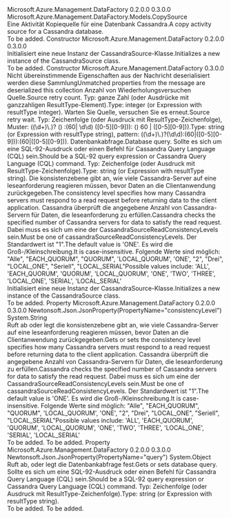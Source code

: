<Type Name="CassandraSource" FullName="Microsoft.Azure.Management.DataFactory.Models.CassandraSource">
  <TypeSignature Language="C#" Value="public class CassandraSource : Microsoft.Azure.Management.DataFactory.Models.CopySource" />
  <TypeSignature Language="ILAsm" Value=".class public auto ansi beforefieldinit CassandraSource extends Microsoft.Azure.Management.DataFactory.Models.CopySource" />
  <TypeSignature Language="DocId" Value="T:Microsoft.Azure.Management.DataFactory.Models.CassandraSource" />
  <TypeSignature Language="VB.NET" Value="Public Class CassandraSource&#xA;Inherits CopySource" />
  <TypeSignature Language="F#" Value="type CassandraSource = class&#xA;    inherit CopySource" />
  <AssemblyInfo>
    <AssemblyName>Microsoft.Azure.Management.DataFactory</AssemblyName>
    <AssemblyVersion>0.2.0.0</AssemblyVersion>
    <AssemblyVersion>0.3.0.0</AssemblyVersion>
  </AssemblyInfo>
  <Base>
    <BaseTypeName>Microsoft.Azure.Management.DataFactory.Models.CopySource</BaseTypeName>
  </Base>
  <Interfaces />
  <Docs>
    <summary>
            <span data-ttu-id="ac510-101">Eine Aktivität Kopiequelle für eine Datenbank Cassandra.</span><span class="sxs-lookup"><span data-stu-id="ac510-101">A copy activity source for a Cassandra database.</span></span>
            </summary>
    <remarks>To be added.</remarks>
  </Docs>
  <Members>
    <Member MemberName=".ctor">
      <MemberSignature Language="C#" Value="public CassandraSource ();" />
      <MemberSignature Language="ILAsm" Value=".method public hidebysig specialname rtspecialname instance void .ctor() cil managed" />
      <MemberSignature Language="DocId" Value="M:Microsoft.Azure.Management.DataFactory.Models.CassandraSource.#ctor" />
      <MemberSignature Language="VB.NET" Value="Public Sub New ()" />
      <MemberType>Constructor</MemberType>
      <AssemblyInfo>
        <AssemblyName>Microsoft.Azure.Management.DataFactory</AssemblyName>
        <AssemblyVersion>0.2.0.0</AssemblyVersion>
        <AssemblyVersion>0.3.0.0</AssemblyVersion>
      </AssemblyInfo>
      <Parameters />
      <Docs>
        <summary>
            <span data-ttu-id="ac510-102">Initialisiert eine neue Instanz der CassandraSource-Klasse.</span><span class="sxs-lookup"><span data-stu-id="ac510-102">Initializes a new instance of the CassandraSource class.</span></span>
            </summary>
        <remarks>To be added.</remarks>
      </Docs>
    </Member>
    <Member MemberName=".ctor">
      <MemberSignature Language="C#" Value="public CassandraSource (System.Collections.Generic.IDictionary&lt;string,object&gt; additionalProperties = null, object sourceRetryCount = null, object sourceRetryWait = null, object query = null, string consistencyLevel = null);" />
      <MemberSignature Language="ILAsm" Value=".method public hidebysig specialname rtspecialname instance void .ctor(class System.Collections.Generic.IDictionary`2&lt;string, object&gt; additionalProperties, object sourceRetryCount, object sourceRetryWait, object query, string consistencyLevel) cil managed" />
      <MemberSignature Language="DocId" Value="M:Microsoft.Azure.Management.DataFactory.Models.CassandraSource.#ctor(System.Collections.Generic.IDictionary{System.String,System.Object},System.Object,System.Object,System.Object,System.String)" />
      <MemberSignature Language="VB.NET" Value="Public Sub New (Optional additionalProperties As IDictionary(Of String, Object) = null, Optional sourceRetryCount As Object = null, Optional sourceRetryWait As Object = null, Optional query As Object = null, Optional consistencyLevel As String = null)" />
      <MemberSignature Language="F#" Value="new Microsoft.Azure.Management.DataFactory.Models.CassandraSource : System.Collections.Generic.IDictionary&lt;string, obj&gt; * obj * obj * obj * string -&gt; Microsoft.Azure.Management.DataFactory.Models.CassandraSource" Usage="new Microsoft.Azure.Management.DataFactory.Models.CassandraSource (additionalProperties, sourceRetryCount, sourceRetryWait, query, consistencyLevel)" />
      <MemberType>Constructor</MemberType>
      <AssemblyInfo>
        <AssemblyName>Microsoft.Azure.Management.DataFactory</AssemblyName>
        <AssemblyVersion>0.3.0.0</AssemblyVersion>
      </AssemblyInfo>
      <Parameters>
        <Parameter Name="additionalProperties" Type="System.Collections.Generic.IDictionary&lt;System.String,System.Object&gt;" />
        <Parameter Name="sourceRetryCount" Type="System.Object" />
        <Parameter Name="sourceRetryWait" Type="System.Object" />
        <Parameter Name="query" Type="System.Object" />
        <Parameter Name="consistencyLevel" Type="System.String" />
      </Parameters>
      <Docs>
        <param name="additionalProperties"><span data-ttu-id="ac510-103">Nicht übereinstimmende Eigenschaften aus der Nachricht deserialisiert werden diese Sammlung</span><span class="sxs-lookup"><span data-stu-id="ac510-103">Unmatched properties from the message are deserialized this collection</span></span></param>
        <param name="sourceRetryCount"><span data-ttu-id="ac510-104">Anzahl von Wiederholungsversuchen Quelle.</span><span class="sxs-lookup"><span data-stu-id="ac510-104">Source retry count.</span></span> <span data-ttu-id="ac510-105">Typ: ganze Zahl (oder Ausdrücke mit ganzzahligen ResultType-Element).</span><span class="sxs-lookup"><span data-stu-id="ac510-105">Type: integer (or Expression with resultType integer).</span></span></param>
        <param name="sourceRetryWait"><span data-ttu-id="ac510-106">Warten Sie Quelle, versuchen Sie es erneut.</span><span class="sxs-lookup"><span data-stu-id="ac510-106">Source retry wait.</span></span> <span data-ttu-id="ac510-107">Typ: Zeichenfolge (oder Ausdruck mit ResultType-Zeichenfolge), Muster: ((\d+)\.)? () :(60| \d\d) ([0-5][0-9])): () 60 | ([0-5][0-9])).</span><span class="sxs-lookup"><span data-stu-id="ac510-107">Type: string (or Expression with resultType string), pattern: ((\d+)\.)?(\d\d):(60|([0-5][0-9])):(60|([0-5][0-9])).</span></span></param>
        <param name="query"><span data-ttu-id="ac510-108">Datenbankabfrage.</span><span class="sxs-lookup"><span data-stu-id="ac510-108">Database query.</span></span> <span data-ttu-id="ac510-109">Sollte es sich um eine SQL-92-Ausdruck oder einen Befehl für Cassandra Query Language (CQL) sein.</span><span class="sxs-lookup"><span data-stu-id="ac510-109">Should be a SQL-92 query expression or Cassandra Query Language (CQL) command.</span></span> <span data-ttu-id="ac510-110">Typ: Zeichenfolge (oder Ausdruck mit ResultType-Zeichenfolge).</span><span class="sxs-lookup"><span data-stu-id="ac510-110">Type: string (or Expression with resultType string).</span></span></param>
        <param name="consistencyLevel"><span data-ttu-id="ac510-111">Die konsistenzebene gibt an, wie viele Cassandra-Server auf eine leseanforderung reagieren müssen, bevor Daten an die Clientanwendung zurückgegeben.</span><span class="sxs-lookup"><span data-stu-id="ac510-111">The consistency level specifies how many Cassandra servers must respond to a read request before returning data to the client application.</span></span> <span data-ttu-id="ac510-112">Cassandra überprüft die angegebene Anzahl von Cassandra-Servern für Daten, die leseanforderung zu erfüllen.</span><span class="sxs-lookup"><span data-stu-id="ac510-112">Cassandra checks the specified number of Cassandra servers for data to satisfy the read request.</span></span> <span data-ttu-id="ac510-113">Dabei muss es sich um eine der CassandraSourceReadConsistencyLevels sein.</span><span class="sxs-lookup"><span data-stu-id="ac510-113">Must be one of cassandraSourceReadConsistencyLevels.</span></span> <span data-ttu-id="ac510-114">Der Standardwert ist "1".</span><span class="sxs-lookup"><span data-stu-id="ac510-114">The default value is 'ONE'.</span></span> <span data-ttu-id="ac510-115">Es wird die Groß-/Kleinschreibung.</span><span class="sxs-lookup"><span data-stu-id="ac510-115">It is case-insensitive.</span></span> <span data-ttu-id="ac510-116">Folgende Werte sind möglich: "Alle", "EACH_QUORUM", "QUORUM", 'LOCAL_QUORUM', 'ONE', "2", "Drei", "LOCAL_ONE", "Seriell", "LOCAL_SERIAL"</span><span class="sxs-lookup"><span data-stu-id="ac510-116">Possible values include: 'ALL', 'EACH_QUORUM', 'QUORUM', 'LOCAL_QUORUM', 'ONE', 'TWO', 'THREE', 'LOCAL_ONE', 'SERIAL', 'LOCAL_SERIAL'</span></span></param>
        <summary>
            <span data-ttu-id="ac510-117">Initialisiert eine neue Instanz der CassandraSource-Klasse.</span><span class="sxs-lookup"><span data-stu-id="ac510-117">Initializes a new instance of the CassandraSource class.</span></span>
            </summary>
        <remarks>To be added.</remarks>
      </Docs>
    </Member>
    <Member MemberName="ConsistencyLevel">
      <MemberSignature Language="C#" Value="public string ConsistencyLevel { get; set; }" />
      <MemberSignature Language="ILAsm" Value=".property instance string ConsistencyLevel" />
      <MemberSignature Language="DocId" Value="P:Microsoft.Azure.Management.DataFactory.Models.CassandraSource.ConsistencyLevel" />
      <MemberSignature Language="VB.NET" Value="Public Property ConsistencyLevel As String" />
      <MemberSignature Language="F#" Value="member this.ConsistencyLevel : string with get, set" Usage="Microsoft.Azure.Management.DataFactory.Models.CassandraSource.ConsistencyLevel" />
      <MemberType>Property</MemberType>
      <AssemblyInfo>
        <AssemblyName>Microsoft.Azure.Management.DataFactory</AssemblyName>
        <AssemblyVersion>0.2.0.0</AssemblyVersion>
        <AssemblyVersion>0.3.0.0</AssemblyVersion>
      </AssemblyInfo>
      <Attributes>
        <Attribute>
          <AttributeName>Newtonsoft.Json.JsonProperty(PropertyName="consistencyLevel")</AttributeName>
        </Attribute>
      </Attributes>
      <ReturnValue>
        <ReturnType>System.String</ReturnType>
      </ReturnValue>
      <Docs>
        <summary>
            <span data-ttu-id="ac510-118">Ruft ab oder legt die konsistenzebene gibt an, wie viele Cassandra-Server auf eine leseanforderung reagieren müssen, bevor Daten an die Clientanwendung zurückgegeben.</span><span class="sxs-lookup"><span data-stu-id="ac510-118">Gets or sets the consistency level specifies how many Cassandra servers must respond to a read request before returning data to the client application.</span></span> <span data-ttu-id="ac510-119">Cassandra überprüft die angegebene Anzahl von Cassandra-Servern für Daten, die leseanforderung zu erfüllen.</span><span class="sxs-lookup"><span data-stu-id="ac510-119">Cassandra checks the specified number of Cassandra servers for data to satisfy the read request.</span></span> <span data-ttu-id="ac510-120">Dabei muss es sich um eine der CassandraSourceReadConsistencyLevels sein.</span><span class="sxs-lookup"><span data-stu-id="ac510-120">Must be one of cassandraSourceReadConsistencyLevels.</span></span> <span data-ttu-id="ac510-121">Der Standardwert ist "1".</span><span class="sxs-lookup"><span data-stu-id="ac510-121">The default value is 'ONE'.</span></span> <span data-ttu-id="ac510-122">Es wird die Groß-/Kleinschreibung.</span><span class="sxs-lookup"><span data-stu-id="ac510-122">It is case-insensitive.</span></span> <span data-ttu-id="ac510-123">Folgende Werte sind möglich: "Alle", "EACH_QUORUM", "QUORUM", 'LOCAL_QUORUM', 'ONE', "2", "Drei", "LOCAL_ONE", "Seriell", "LOCAL_SERIAL"</span><span class="sxs-lookup"><span data-stu-id="ac510-123">Possible values include: 'ALL', 'EACH_QUORUM', 'QUORUM', 'LOCAL_QUORUM', 'ONE', 'TWO', 'THREE', 'LOCAL_ONE', 'SERIAL', 'LOCAL_SERIAL'</span></span>
            </summary>
        <value>To be added.</value>
        <remarks>To be added.</remarks>
      </Docs>
    </Member>
    <Member MemberName="Query">
      <MemberSignature Language="C#" Value="public object Query { get; set; }" />
      <MemberSignature Language="ILAsm" Value=".property instance object Query" />
      <MemberSignature Language="DocId" Value="P:Microsoft.Azure.Management.DataFactory.Models.CassandraSource.Query" />
      <MemberSignature Language="VB.NET" Value="Public Property Query As Object" />
      <MemberSignature Language="F#" Value="member this.Query : obj with get, set" Usage="Microsoft.Azure.Management.DataFactory.Models.CassandraSource.Query" />
      <MemberType>Property</MemberType>
      <AssemblyInfo>
        <AssemblyName>Microsoft.Azure.Management.DataFactory</AssemblyName>
        <AssemblyVersion>0.2.0.0</AssemblyVersion>
        <AssemblyVersion>0.3.0.0</AssemblyVersion>
      </AssemblyInfo>
      <Attributes>
        <Attribute>
          <AttributeName>Newtonsoft.Json.JsonProperty(PropertyName="query")</AttributeName>
        </Attribute>
      </Attributes>
      <ReturnValue>
        <ReturnType>System.Object</ReturnType>
      </ReturnValue>
      <Docs>
        <summary>
            <span data-ttu-id="ac510-124">Ruft ab, oder legt die Datenbankabfrage fest.</span><span class="sxs-lookup"><span data-stu-id="ac510-124">Gets or sets database query.</span></span> <span data-ttu-id="ac510-125">Sollte es sich um eine SQL-92-Ausdruck oder einen Befehl für Cassandra Query Language (CQL) sein.</span><span class="sxs-lookup"><span data-stu-id="ac510-125">Should be a SQL-92 query expression or Cassandra Query Language (CQL) command.</span></span> <span data-ttu-id="ac510-126">Typ: Zeichenfolge (oder Ausdruck mit ResultType-Zeichenfolge).</span><span class="sxs-lookup"><span data-stu-id="ac510-126">Type: string (or Expression with resultType string).</span></span>
            </summary>
        <value>To be added.</value>
        <remarks>To be added.</remarks>
      </Docs>
    </Member>
  </Members>
</Type>